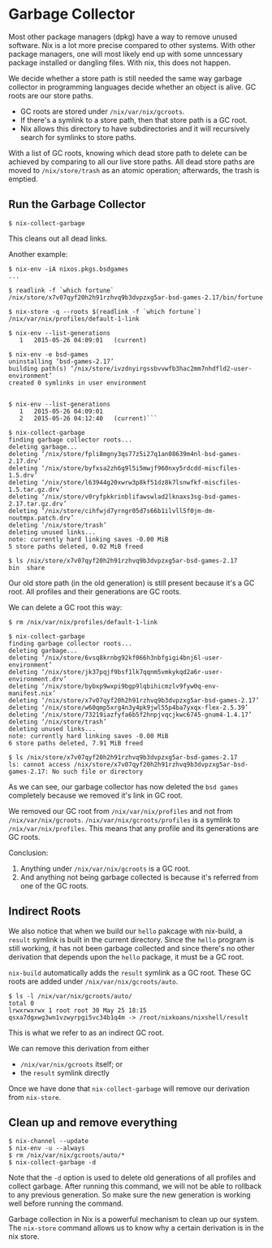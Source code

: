 # Garbage Collector

Most other package managers (dpkg) have a way to remove unused software.  Nix is a lot more precise compared to other systems. With other package managers, one will most likely end up with some unncessary package installed or dangling files.  With nix, this does not happen.

We decide whether a store path is still needed the same way garbage collector in programming languages decide whether an object is alive.  GC roots are our store paths.

* GC roots are stored under `/nix/var/nix/gcroots`.
* If there's a symlink to a store path, then that store path is a GC root.
* Nix allows this directory to have subdirectories and it will recursively search for symlinks to store paths.

With a list of GC roots, knowing which dead store path to delete can be achieved by comparing to all our live store paths.  All dead store paths are moved to `/nix/store/trash` as an atomic operation; afterwards, the trash is emptied.

## Run the Garbage Collector

```
$ nix-collect-garbage
```

This cleans out all dead links.

Another example:

```
$ nix-env -iA nixos.pkgs.bsdgames
...

$ readlink -f `which fortune`
/nix/store/x7v07qyf20h2h91rzhvq9b3dvpzxg5ar-bsd-games-2.17/bin/fortune

$ nix-store -q --roots $(readlink -f `which fortune`)
/nix/var/nix/profiles/default-1-link

$ nix-env --list-generations
   1   2015-05-26 04:09:01   (current)

$ nix-env -e bsd-games
uninstalling ‘bsd-games-2.17’
building path(s) ‘/nix/store/ivzdnyirgssbvvwfb3hac2mm7nhdfld2-user-environment’
created 0 symlinks in user environment


$ nix-env --list-generations
   1   2015-05-26 04:09:01
   2   2015-05-26 04:12:40   (current)```

$ nix-collect-garbage
finding garbage collector roots...
deleting garbage...
deleting ‘/nix/store/fpli8mgny3qs77z5i27q1an08639m4nl-bsd-games-2.17.drv’
deleting ‘/nix/store/byfxsa2zh6g9l5i5mwjf960nxy5rdcdd-miscfiles-1.5.drv’
deleting ‘/nix/store/l63944g20xwrw3p8kf51dz8k7lsnwfkf-miscfiles-1.5.tar.gz.drv’
deleting ‘/nix/store/v0ryfpkkrinblifawswlad2lknaxs3sg-bsd-games-2.17.tar.gz.drv’
deleting ‘/nix/store/cihfwjd7yrngr05d7s66b1ilvll5f0jm-dm-noutmpx.patch.drv’
deleting ‘/nix/store/trash’
deleting unused links...
note: currently hard linking saves -0.00 MiB
5 store paths deleted, 0.02 MiB freed

$ ls /nix/store/x7v07qyf20h2h91rzhvq9b3dvpzxg5ar-bsd-games-2.17
bin  share
```

Our old store path (in the old generation) is still present because it's a GC root. All profiles and their generations are GC roots.

We can delete a GC root this way:

```
$ rm /nix/var/nix/profiles/default-1-link

$ nix-collect-garbage
finding garbage collector roots...
deleting garbage...
deleting ‘/nix/store/6vsq8krnbg92kf066h3nbfgigi4bnj6l-user-environment’
deleting ‘/nix/store/jk37pqjf9bsf1lk7qqnm5vmkykqd2a6r-user-environment.drv’
deleting ‘/nix/store/bybxp9wxpi9bgp9lqbihicmzlv9fyw0q-env-manifest.nix’
deleting ‘/nix/store/x7v07qyf20h2h91rzhvq9b3dvpzxg5ar-bsd-games-2.17’
deleting ‘/nix/store/w60qmp5xrg4n3y4pk9jwl55p4ba7yxqx-flex-2.5.39’
deleting ‘/nix/store/73219iazfyfa6b5f2hnpjvqcjkwc6745-gnum4-1.4.17’
deleting ‘/nix/store/trash’
deleting unused links...
note: currently hard linking saves -0.00 MiB
6 store paths deleted, 7.91 MiB freed

$ ls /nix/store/x7v07qyf20h2h91rzhvq9b3dvpzxg5ar-bsd-games-2.17
ls: cannot access /nix/store/x7v07qyf20h2h91rzhvq9b3dvpzxg5ar-bsd-games-2.17: No such file or directory
```

As we can see, our garbage collector has now deleted the `bsd games` completely because we removed it's link in GC root.

We removed our GC root from `/nix/var/nix/profiles` and not from `/nix/var/nix/gcroots`. `/nix/var/nix/gcroots/profiles` is a symlink to `/nix/var/nix/profiles`. This means that any profile and its generations are GC roots.

Conclusion:
1. Anything under `/nix/var/nix/gcroots` is a GC root.
2. And anything not being garbage collected is because it's referred from one of the GC roots.

## Indirect Roots

We also notice that when we build our `hello` pakcage with nix-build, a `result` symlink is built in the current directory.  Since the `hello` program is still working, it has not been garbage collected and since there's no other derivation that depends upon the `hello` package, it must be a GC root.

`nix-build` automatically adds the `result` symlink as a GC root.  These GC roots are added under `/nix/var/nix/gcroots/auto`.

```
$ ls -l /nix/var/nix/gcroots/auto/
total 0
lrwxrwxrwx 1 root root 30 May 25 18:15 qsxa7dgxwg3wn1vzwyrpgi5vc34b1q4m -> /root/nixkoans/nixshell/result
```

This is what we refer to as an indirect GC root.

We can remove this derivation from either

* `/nix/var/nix/gcroots`  itself; or
* the `result` symlink directly

Once we have done that `nix-collect-garbage` will remove our derivation from `nix-store`.

## Clean up and remove everything

```
$ nix-channel --update
$ nix-env -u --always
$ rm /nix/var/nix/gcroots/auto/*
$ nix-collect-garbage -d
```

Note that the `-d` option is used to delete old generations of all profiles and collect garbage.  After running this command, we will not be able to rollback to any previous generation. So make sure the new generation is working well before running the command.

Garbage collection in Nix is a powerful mechanism to clean up our system.  The `nix-store` command allows us to know why a certain derivation is in the nix store.

